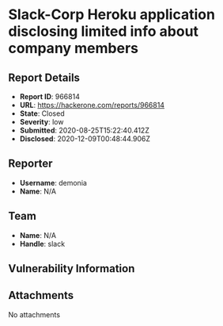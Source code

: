 # Slack-Corp Heroku application disclosing limited info about company members

## Report Details
- **Report ID**: 966814
- **URL**: https://hackerone.com/reports/966814
- **State**: Closed
- **Severity**: low
- **Submitted**: 2020-08-25T15:22:40.412Z
- **Disclosed**: 2020-12-09T00:48:44.906Z

## Reporter
- **Username**: demonia
- **Name**: N/A

## Team
- **Name**: N/A
- **Handle**: slack

## Vulnerability Information


## Attachments
No attachments
